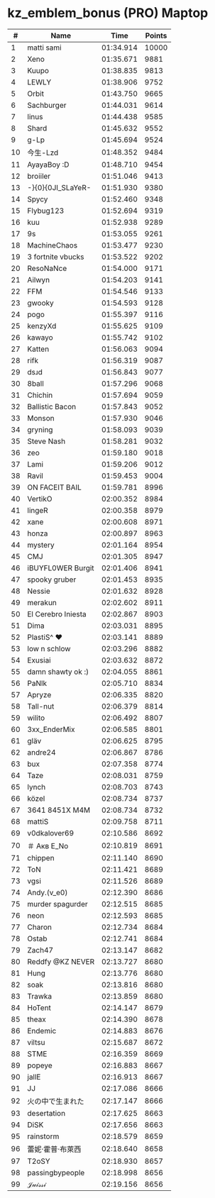 # kz_emblem_bonus (PRO) Maptop

|  # | Name | Time | Points |
|-------------- | -------------- | -------------- | -------------- | 
| 1 | matti sami | 01:34.914 | 10000 | 
| 2 | Xeno | 01:35.671 | 9881 | 
| 3 | Kuupo | 01:38.835 | 9813 | 
| 4 | LEWLY | 01:38.906 | 9752 | 
| 5 | Orbit | 01:43.750 | 9665 | 
| 6 | Sachburger | 01:44.031 | 9614 | 
| 7 | linus | 01:44.438 | 9585 | 
| 8 | Shard | 01:45.632 | 9552 | 
| 9 | g-Lp | 01:45.694 | 9524 | 
| 10 | 今生-Lzd | 01:48.352 | 9484 | 
| 11 | AyayaBoy :D | 01:48.710 | 9454 | 
| 12 | broiiler | 01:51.046 | 9413 | 
| 13 | -}{0}{0JI_SLaYeR- | 01:51.930 | 9380 | 
| 14 | Spycy | 01:52.460 | 9348 | 
| 15 | Flybug123 | 01:52.694 | 9319 | 
| 16 | kuu | 01:52.938 | 9289 | 
| 17 | 9s | 01:53.055 | 9261 | 
| 18 | MachineChaos | 01:53.477 | 9230 | 
| 19 | 3 fortnite vbucks | 01:53.522 | 9202 | 
| 20 | ResoNaNce | 01:54.000 | 9171 | 
| 21 | Ailwyn | 01:54.203 | 9141 | 
| 22 | FFM | 01:54.546 | 9133 | 
| 23 | gwooky | 01:54.593 | 9128 | 
| 24 | pogo | 01:55.397 | 9116 | 
| 25 | kenzyXd | 01:55.625 | 9109 | 
| 26 | kawayo | 01:55.742 | 9102 | 
| 27 | Katten | 01:56.063 | 9094 | 
| 28 | rifk | 01:56.319 | 9087 | 
| 29 | dsɹd | 01:56.843 | 9077 | 
| 30 | 8ball | 01:57.296 | 9068 | 
| 31 | Chichin | 01:57.694 | 9059 | 
| 32 | Ballistic Bacon | 01:57.843 | 9052 | 
| 33 | Monson | 01:57.930 | 9046 | 
| 34 | gryning | 01:58.093 | 9039 | 
| 35 | Steve Nash | 01:58.281 | 9032 | 
| 36 | zeo | 01:59.180 | 9018 | 
| 37 | Lami | 01:59.206 | 9012 | 
| 38 | Ravil | 01:59.453 | 9004 | 
| 39 | ON FACEIT BAIL | 01:59.781 | 8996 | 
| 40 | VertikO | 02:00.352 | 8984 | 
| 41 | lingeR | 02:00.358 | 8979 | 
| 42 | xane | 02:00.608 | 8971 | 
| 43 | honza | 02:00.897 | 8963 | 
| 44 | mystery | 02:01.164 | 8954 | 
| 45 | CMJ | 02:01.305 | 8947 | 
| 46 | iBUYFL0WER Burgit | 02:01.406 | 8941 | 
| 47 | spooky gruber | 02:01.453 | 8935 | 
| 48 | Nessie | 02:01.632 | 8928 | 
| 49 | merakun | 02:02.602 | 8911 | 
| 50 | El Cerebro Iniesta | 02:02.867 | 8903 | 
| 51 | Dima | 02:03.031 | 8895 | 
| 52 | PlastiS^ ♥ | 02:03.141 | 8889 | 
| 53 | low n schlow | 02:03.296 | 8882 | 
| 54 | Exusiai | 02:03.632 | 8872 | 
| 55 | damn shawty ok :) | 02:04.055 | 8861 | 
| 56 | PaNlk | 02:05.710 | 8834 | 
| 57 | Apryze | 02:06.335 | 8820 | 
| 58 | Tall-nut | 02:06.379 | 8814 | 
| 59 | wilito | 02:06.492 | 8807 | 
| 60 | 3xx_EnderMix | 02:06.585 | 8801 | 
| 61 | gläv | 02:06.625 | 8795 | 
| 62 | andre24 | 02:06.867 | 8786 | 
| 63 | bux | 02:07.358 | 8774 | 
| 64 | Taze | 02:08.031 | 8759 | 
| 65 | lynch | 02:08.703 | 8743 | 
| 66 | közel | 02:08.734 | 8737 | 
| 67 | 3641 8451X M4M | 02:08.734 | 8732 | 
| 68 | mattiS | 02:09.758 | 8711 | 
| 69 | v0dkalover69 | 02:10.586 | 8692 | 
| 70 | ＃ Акв E_No | 02:10.819 | 8691 | 
| 71 | chippen | 02:11.140 | 8690 | 
| 72 | ToN | 02:11.421 | 8689 | 
| 73 | vgsi | 02:11.526 | 8689 | 
| 74 | Andy.(v_e0) | 02:12.390 | 8686 | 
| 75 | murder spagurder | 02:12.515 | 8685 | 
| 76 | neon | 02:12.593 | 8685 | 
| 77 | Charon | 02:12.734 | 8684 | 
| 78 | Ostab | 02:12.741 | 8684 | 
| 79 | Zach47 | 02:13.147 | 8682 | 
| 80 | Reddfy @KZ NEVER | 02:13.727 | 8680 | 
| 81 | Hung | 02:13.776 | 8680 | 
| 82 | soak | 02:13.816 | 8680 | 
| 83 | Trawka | 02:13.859 | 8680 | 
| 84 | HoTent | 02:14.147 | 8679 | 
| 85 | theax | 02:14.390 | 8678 | 
| 86 | Endemic | 02:14.883 | 8676 | 
| 87 | viltsu | 02:15.687 | 8672 | 
| 88 | STME | 02:16.359 | 8669 | 
| 89 | popeye | 02:16.883 | 8667 | 
| 90 | jallE | 02:16.913 | 8667 | 
| 91 | JJ | 02:17.086 | 8666 | 
| 92 | 火の中で生まれた | 02:17.147 | 8666 | 
| 93 | desertation | 02:17.625 | 8663 | 
| 94 | DiSK | 02:17.656 | 8663 | 
| 95 | rainstorm | 02:18.579 | 8659 | 
| 96 | 蕾妮·霍普·布萊西 | 02:18.640 | 8658 | 
| 97 | T2oSY | 02:18.930 | 8657 | 
| 98 | passingbypeople | 02:18.998 | 8656 | 
| 99 | 𝒥𝓊𝒾𝓈𝓈𝒾 | 02:19.156 | 8656 | 

